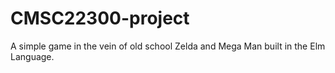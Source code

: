 # CMSC22300-project
A simple game in the vein of old school Zelda and Mega Man built in the Elm Language.
